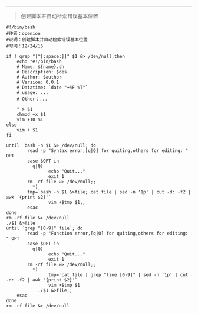 ----

> 创建脚本并自动检索错误基本位置

    #!/bin/bash
    #作者：openion
    #说明：创建脚本并自动检索错误基本位置
    #时间：12/24/15
    
    if ! grep "[^[:space:]]" $1 &> /dev/null;then
        echo "#!/bin/bash
    	# Name: ${name}.sh
    	# Description: $des
    	# Author: $author
    	# Version: 0.0.1
    	# Datatime: `date "+%F %T"`
    	# usage: ...     
    	# Other：...
    
    	" > $1
    	chmod +x $1
    	vim +10 $1
    else
    	vim + $1
    fi
    
    until  bash -n $1 &> /dev/null; do
            read -p "Syntax error,[q|Q] for quiting,others for editing: " OPT
            case $OPT in
              q|Q)
                    echo "Quit..."
                    exit 1
    		rm -rf file &> /dev/null;;
              *)
    		tmp=`bash -n $1 &>file; cat file | sed -n '1p' | cut -d: -f2 | awk '{print $2}'`
                    vim +$tmp $1;;
            esac
    done
    rm -rf file &> /dev/null
    ./$1 &>file
    until `grep "[0-9]" file`; do
            read -p "Function error,[q|Q] for quiting,others for editing: " OPT
            case $OPT in
              q|Q)
                    echo "Quit..."
                    exit 1
    		rm -rf file &> /dev/null;;
              *)
                    tmp=`cat file | grep "line [0-9]" | sed -n '1p' | cut -d: -f2 | awk '{print $2}'`
                    vim +$tmp $1
            	./$1 &>file;;
    	esac
    done
    rm -rf file &> /dev/null
